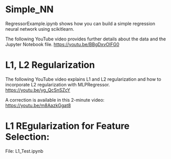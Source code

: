 # Simple_NN

RegressorExample.ipynb shows how you can build a simple regression neural network using scikitlearn. 

The following YouTube video provides further details about the data and the Jupyter Notebook file.
https://youtu.be/BBgDxvOlFG0

# L1, L2 Regularization
The following YouTube video explains L1 and L2 regularization and how to incorporate L2 regularization with MLPRegressor.
https://youtu.be/yg_QcSnSZcY

A correction is available in this 2-minute video: 
https://youtu.be/m8AazkGgat8

# L1 REgularization for Feature Selection:
File: L1_Test.ipynb
